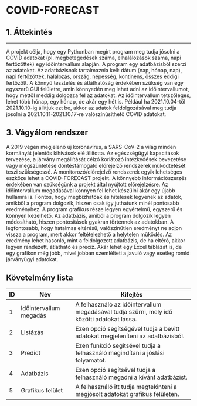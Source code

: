 # COVID-FORECAST
## 1. Áttekintés
---
A projekt célja, hogy egy Pythonban megírt program meg tudja jósolni a COVID adatokat (pl. megbetegedések száma, elhalálozások száma,
napi fertőzöttek) egy időintervallum alapján. A program egy adatbázisból szerzi az adatokat. Az adatbázisnak tartalmaznia kell: 
dátum (nap, hónap, nap), napi fertőzöttek, halálozás, ország, népesség, kontinens, összes eddigi fertőzött. A könnyű tesztelés és
átláthatóság érdekében szükség van egy egyszerű GUI felületre, amin könnyedén meg lehet adni az időintervallumot, hogy mettől meddig
dolgozza fel az adatokat. Az időintervallum tetszőleges, lehet több hónap, egy hónap, de akár egy hét is. Például ha 2021.10.04-től
2021.10.10-ig állítjuk ezt be, akkor az adatok feldolgozásával meg tudja jósolni a 2021.10.11-2021.10.17-re valószínűsíthető COVID
adatokat.

## 3. Vágyálom rendszer
A 2019 végén megjelenő új koronavírus, a SARS-CoV-2 a világ minden kormányát jelentős kihívások elé állította. Az egészségügyi
kapacitások tervezése, a járvány megállítását célzó korlátozó intézkedések bevezetése vagy megszüntetése döntéstámogató előrejelző
rendszerek működtetését teszi szükségessé. A monitorozó/előrejelző rendszerek egyik lehetséges eszköze lehet a COVID-FORECAST projekt.
A könnyebb információszerzés érdekében van szükségünk a projekt által nyújtott előrejelzésre. Az időintervallum megadásával könnyen fel
lehet készülni akár egy újabb hullámra is. Fontos, hogy megbízhatóak és hitelesek legyenek az adatok, amikből a program dolgozik, hiszen
csak így juthatunk minél pontosabb eredményhez. A program grafikus része legyen egyértelmű, egyszerű és könnyen kezelhető. Az adatbázis,
amiből a program dolgozik legyen módosítható, hiszen pontosítások gyakran történnek az adatokban. A legfontosabb, hogy hatalmas eltérésű,
valószínűtlen eredményt ne adjon vissza a program, mert akkor feltételezhető a helytelen működés. Az eredmény lehet hasonló, mint a
feldolgozott adatbázis, de ha eltérő, akkor legyen rendezett, átlátható és precíz. Akár lehet egy Excel táblázat is, de egy grafikon
még jobb, mivel jobban szemlélteti a javuló vagy esetleg romló járványügyi adatokat.

## Követelmény lista

| ID | Név | Kifejtés |
| ------------- | ------------- | ------------- |
| 1 | Időintervallum megadás | A felhasználó az időintervallum megadásával tudja szűrni, mely idő közötti adatokat lássa. |
| 2 | Listázás | Ezen opció segítségével tudja a bevitt adatokat megjeleníteni az adatbázisból. |
| 3 | Predict | Ezen funkció segítsével tudja a felhasználó megindítani a jóslási folyamatot. |
| 4 | Adatbázis | Ezen opció segítsével tudja a felhasználó megadni a kívánt adatbázist. |
| 5 | Grafikus felület | A felhasználó itt tudja megtekinteni a megjósolt adatokat grafikus felületen. |